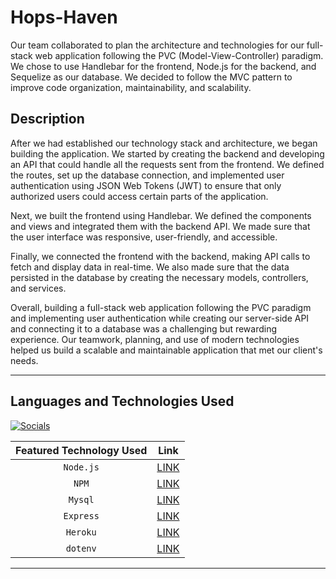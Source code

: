 # Hops-Haven

Our team collaborated to plan the architecture and technologies for our full-stack web application following the PVC (Model-View-Controller) paradigm. We chose to use Handlebar for the frontend, Node.js for the backend, and Sequelize as our database. We decided to follow the MVC pattern to improve code organization, maintainability, and scalability.

## Description

After we had established our technology stack and architecture, we began building the application. We started by creating the backend and developing an API that could handle all the requests sent from the frontend. We defined the routes, set up the database connection, and implemented user authentication using JSON Web Tokens (JWT) to ensure that only authorized users could access certain parts of the application.

Next, we built the frontend using Handlebar. We defined the components and views and integrated them with the backend API. We made sure that the user interface was responsive, user-friendly, and accessible.

Finally, we connected the frontend with the backend, making API calls to fetch and display data in real-time. We also made sure that the data persisted in the database by creating the necessary models, controllers, and services.

Overall, building a full-stack web application following the PVC paradigm and implementing user authentication while creating our server-side API and connecting it to a database was a challenging but rewarding experience. Our teamwork, planning, and use of modern technologies helped us build a scalable and maintainable application that met our client's needs.

---

## Languages and Technologies Used

[![Socials](https://skillicons.dev/icons?i=html,css,js,git,powershell,mysql,nodejs,express,heroku)](https://skillicons.dev)

| Featured Technology Used |                     Link                     |
| :----------------------: | :------------------------------------------: |
|        `Node.js`         |        [LINK](https://nodejs.dev/en/)        |
|          `NPM`           |        [LINK](https://www.npmjs.com/)        |
|         `Mysql`          |        [LINK](https://www.mysql.com/)        |
|        `Express`         |        [LINK](https://expressjs.com/)        |
|         `Heroku`         |    [LINK](https://devcenter.heroku.com/)     |
|         `dotenv`         | [LINK](https://www.npmjs.com/package/dotenv) |

---